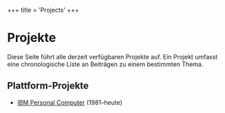 +++
title = 'Projects'
+++

# Projekte

Diese Seite führt alle derzeit verfügbaren Projekte auf. Ein Projekt umfasst eine chronologische Liste an Beiträgen zu einem bestimmten Thema.

## Plattform-Projekte

- [IBM Personal Computer](platforms/ibm-pc) (1981–heute)
